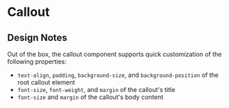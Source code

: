 # Callout

## Design Notes
Out of the box, the callout component supports quick customization of the following properties:

- `text-align`, `padding`, `background-size`, and `background-position` of the root callout element
- `font-size`, `font-weight`, and `margin` of the callout's title
- `font-size` and `margin` of the callout's body content